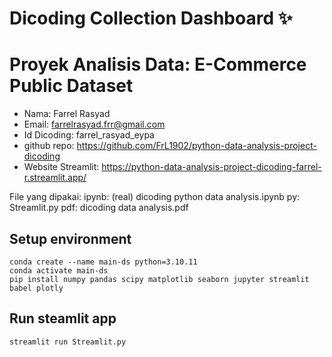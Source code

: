 # Dicoding Collection Dashboard ✨

# Proyek Analisis Data: E-Commerce Public Dataset
- Nama: Farrel Rasyad
- Email: farrelrasyad.frr@gmail.com
- Id Dicoding: farrel_rasyad_eypa
- github repo: https://github.com/FrL1902/python-data-analysis-project-dicoding
- Website Streamlit: https://python-data-analysis-project-dicoding-farrel-r.streamlit.app/

File yang dipakai:
ipynb: (real) dicoding python data analysis.ipynb
py: Streamlit.py
pdf: dicoding data analysis.pdf

## Setup environment
```
conda create --name main-ds python=3.10.11
conda activate main-ds
pip install numpy pandas scipy matplotlib seaborn jupyter streamlit babel plotly
```

## Run steamlit app
```
streamlit run Streamlit.py
```